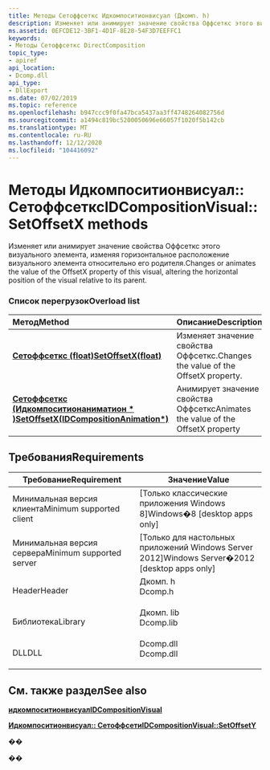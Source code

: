 ```yaml
---
title: Методы Сетоффсеткс Идкомпоситионвисуал (Дкомп. h)
description: Изменяет или анимирует значение свойства Оффсеткс этого визуального элемента, изменяя горизонтальное расположение визуального элемента относительно его родителя.
ms.assetid: 0EFCDE12-3BF1-4D1F-8E28-54F3D7EEFFC1
keywords:
- Методы Сетоффсеткс DirectComposition
topic_type:
- apiref
api_location:
- Dcomp.dll
api_type:
- DllExport
ms.date: 07/02/2019
ms.topic: reference
ms.openlocfilehash: b947ccc9f0fa47bca5437aa3ff4748264082756d
ms.sourcegitcommit: a1494c819bc5200050696e66057f1020f5b142cb
ms.translationtype: MT
ms.contentlocale: ru-RU
ms.lasthandoff: 12/12/2020
ms.locfileid: "104416092"
---
```

# <a name="idcompositionvisualsetoffsetx-methods"></a><span data-ttu-id="6e910-104">Методы Идкомпоситионвисуал:: Сетоффсеткс</span><span class="sxs-lookup"><span data-stu-id="6e910-104">IDCompositionVisual::SetOffsetX methods</span></span>

<span data-ttu-id="6e910-105">Изменяет или анимирует значение свойства Оффсеткс этого визуального элемента, изменяя горизонтальное расположение визуального элемента относительно его родителя.</span><span class="sxs-lookup"><span data-stu-id="6e910-105">Changes or animates the value of the OffsetX property of this visual, altering the horizontal position of the visual relative to its parent.</span></span>

### <a name="overload-list"></a><span data-ttu-id="6e910-106">Список перегрузок</span><span class="sxs-lookup"><span data-stu-id="6e910-106">Overload list</span></span>



| <span data-ttu-id="6e910-107">Метод</span><span class="sxs-lookup"><span data-stu-id="6e910-107">Method</span></span>                                                                                                | <span data-ttu-id="6e910-108">Описание</span><span class="sxs-lookup"><span data-stu-id="6e910-108">Description</span></span>                                           |
|:------------------------------------------------------------------------------------------------------|:------------------------------------------------------|
| <span data-ttu-id="6e910-109">[**Сетоффсеткс (float)**](/windows/win32/api/dcomp/nf-dcomp-idcompositionvisual-setoffsetx(float))</span><span class="sxs-lookup"><span data-stu-id="6e910-109">[**SetOffsetX(float)**](/windows/win32/api/dcomp/nf-dcomp-idcompositionvisual-setoffsetx(float))</span></span>                                     | <span data-ttu-id="6e910-110">Изменяет значение свойства Оффсеткс.</span><span class="sxs-lookup"><span data-stu-id="6e910-110">Changes the value of the OffsetX property.</span></span><br/> |
| <span data-ttu-id="6e910-111">[**Сетоффсеткс (Идкомпоситионаниматион \* )**](/windows/win32/api/dcomp/nf-dcomp-idcompositionvisual-setoffsetx(idcompositionanimation))</span><span class="sxs-lookup"><span data-stu-id="6e910-111">[**SetOffsetX(IDCompositionAnimation\*)**](/windows/win32/api/dcomp/nf-dcomp-idcompositionvisual-setoffsetx(idcompositionanimation))</span></span> | <span data-ttu-id="6e910-112">Анимирует значение свойства Оффсеткс</span><span class="sxs-lookup"><span data-stu-id="6e910-112">Animates the value of the OffsetX property</span></span><br/> |



## <a name="requirements"></a><span data-ttu-id="6e910-113">Требования</span><span class="sxs-lookup"><span data-stu-id="6e910-113">Requirements</span></span>



| <span data-ttu-id="6e910-114">Требование</span><span class="sxs-lookup"><span data-stu-id="6e910-114">Requirement</span></span> | <span data-ttu-id="6e910-115">Значение</span><span class="sxs-lookup"><span data-stu-id="6e910-115">Value</span></span> |
|-------------------------------------|--------------------------------------------------------------------------------------|
| <span data-ttu-id="6e910-116">Минимальная версия клиента</span><span class="sxs-lookup"><span data-stu-id="6e910-116">Minimum supported client</span></span><br/> | <span data-ttu-id="6e910-117">\[Только классические приложения Windows 8\]</span><span class="sxs-lookup"><span data-stu-id="6e910-117">Windows�8 \[desktop apps only\]</span></span><br/>                                           |
| <span data-ttu-id="6e910-118">Минимальная версия сервера</span><span class="sxs-lookup"><span data-stu-id="6e910-118">Minimum supported server</span></span><br/> | <span data-ttu-id="6e910-119">\[Только для настольных приложений Windows Server 2012\]</span><span class="sxs-lookup"><span data-stu-id="6e910-119">Windows Server�2012 \[desktop apps only\]</span></span><br/>                                 |
| <span data-ttu-id="6e910-120">Header</span><span class="sxs-lookup"><span data-stu-id="6e910-120">Header</span></span><br/>                   | <dl> <span data-ttu-id="6e910-121"><dt>Дкомп. h</dt></span><span class="sxs-lookup"><span data-stu-id="6e910-121"><dt>Dcomp.h</dt></span></span> </dl>   |
| <span data-ttu-id="6e910-122">Библиотека</span><span class="sxs-lookup"><span data-stu-id="6e910-122">Library</span></span><br/>                  | <dl> <span data-ttu-id="6e910-123"><dt>Дкомп. lib</dt></span><span class="sxs-lookup"><span data-stu-id="6e910-123"><dt>Dcomp.lib</dt></span></span> </dl> |
| <span data-ttu-id="6e910-124">DLL</span><span class="sxs-lookup"><span data-stu-id="6e910-124">DLL</span></span><br/>                      | <dl> <span data-ttu-id="6e910-125"><dt>Dcomp.dll</dt></span><span class="sxs-lookup"><span data-stu-id="6e910-125"><dt>Dcomp.dll</dt></span></span> </dl> |



## <a name="see-also"></a><span data-ttu-id="6e910-126">См. также раздел</span><span class="sxs-lookup"><span data-stu-id="6e910-126">See also</span></span>

<dl> <dt>

[<span data-ttu-id="6e910-127">**идкомпоситионвисуал**</span><span class="sxs-lookup"><span data-stu-id="6e910-127">**IDCompositionVisual**</span></span>](/windows/win32/api/dcomp/nn-dcomp-idcompositionvisual)
</dt> <dt>

<span data-ttu-id="6e910-128">[**Идкомпоситионвисуал:: Сетоффсети**](/previous-versions/windows/desktop/legacy/hh449171(v=vs.85))</span><span class="sxs-lookup"><span data-stu-id="6e910-128">[**IDCompositionVisual::SetOffsetY**](/previous-versions/windows/desktop/legacy/hh449171(v=vs.85))</span></span>
</dt> </dl>

<span data-ttu-id="6e910-129">�</span><span class="sxs-lookup"><span data-stu-id="6e910-129">�</span></span>

<span data-ttu-id="6e910-130">�</span><span class="sxs-lookup"><span data-stu-id="6e910-130">�</span></span>
